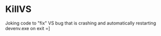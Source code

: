 # KillVS
Joking code to "fix" VS bug that is crashing and automatically restarting devenv.exe on exit =]

